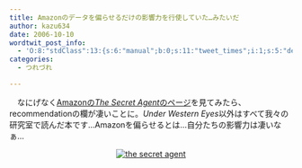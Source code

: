 ```yaml
---
title: Amazonのデータを偏らせるだけの影響力を行使していた…みたいだ
author: kazu634
date: 2006-10-10
wordtwit_post_info:
  - 'O:8:"stdClass":13:{s:6:"manual";b:0;s:11:"tweet_times";i:1;s:5:"delay";i:0;s:7:"enabled";i:1;s:10:"separation";s:2:"60";s:7:"version";s:3:"3.7";s:14:"tweet_template";b:0;s:6:"status";i:2;s:6:"result";a:0:{}s:13:"tweet_counter";i:2;s:13:"tweet_log_ids";a:1:{i:0;i:2597;}s:9:"hash_tags";a:0:{}s:8:"accounts";a:1:{i:0;s:7:"kazu634";}}'
categories:
  - つれづれ

---
```

<div class="section">
<p>
    　なにげなく<a href="http://www.amazon.co.jp/gp/product/0141182628/sr=8-6/qid=1160474206/ref=sr_1_6/503-0150216-8370337?ie=UTF8&s=english-books" onclick="__gaTracker('send', 'event', 'outbound-article', 'http://www.amazon.co.jp/gp/product/0141182628/sr=8-6/qid=1160474206/ref=sr_1_6/503-0150216-8370337?ie=UTF8&s=english-books', 'AmazonのThe Secret Agentのページ');" target="blank">Amazonの<i>The Secret Agent</i>のページ</a>を見てみたら、recommendationの欄が凄いことに。<i>Under Western Eyes</i>以外はすべて我々の研究室で読んだ本です…Amazonを偏らせるとは…自分たちの影響力は凄いなぁ…
</p>
  
<p>
<center>
<a href="http://image.blog.livedoor.jp/simoom634/imgs/f/9/f93a7a64.JPG" onclick="__gaTracker('send', 'event', 'outbound-article', 'http://image.blog.livedoor.jp/simoom634/imgs/f/9/f93a7a64.JPG', '');" target="_blank"><img alt="the secret agent" src="http://image.blog.livedoor.jp/simoom634/imgs/f/9/f93a7a64.JPG" class="pict" border="0" /></a><br />
</center></div>

